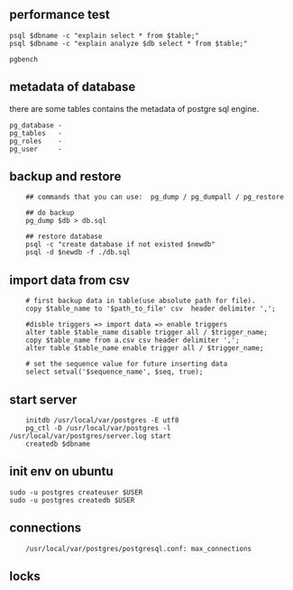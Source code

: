 ## performance test
    psql $dbname -c "explain select * from $table;"
    psql $dbname -c "explain analyze $db select * from $table;"

    pgbench

## metadata of database
there are some tables contains the metadata of postgre sql engine.

    pg_database - 
    pg_tables   - 
    pg_roles    - 
    pg_user     - 

## backup and restore

```
    ## commands that you can use:  pg_dump / pg_dumpall / pg_restore
    
    ## do backup
    pg_dump $db > db.sql
    
    ## restore database
    psql -c "create database if not existed $newdb"
    psql -d $newdb -f ./db.sql

```

## import data from csv

```
    # first backup data in table(use absolute path for file).
    copy $table_name to '$path_to_file' csv  header delimiter ',';
    
    #disble triggers => import data => enable triggers
    alter table $table_name disable trigger all / $trigger_name;
    copy $table_name from a.csv csv header delimiter ',';
    alter table $table_name enable trigger all / $trigger_name;
    
    # set the sequence value for future inserting data
    select setval('$sequence_name', $seq, true);
```

## start server

```
    initdb /usr/local/var/postgres -E utf8
    pg_ctl -D /usr/local/var/postgres -l /usr/local/var/postgres/server.log start
    createdb $dbname
```

## init env on ubuntu

```
sudo -u postgres createuser $USER
sudo -u postgres createdb $USER
```

## connections

```
    /usr/local/var/postgres/postgresql.conf: max_connections
```

## locks
